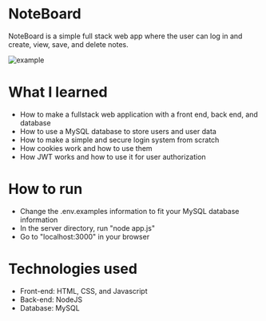 # NoteBoard
NoteBoard is a simple full stack web app where the user can log in and create, view, save, and delete notes.

![example](https://user-images.githubusercontent.com/54284594/102423585-5d412100-3fd7-11eb-8c32-d14300b89826.gif)

# What I learned
* How to make a fullstack web application with a front end, back end, and database
* How to use a MySQL database to store users and user data
* How to make a simple and secure login system from scratch
* How cookies work and how to use them
* How JWT works and how to use it for user authorization

# How to run
* Change the .env.examples information to fit your MySQL database information
* In the server directory, run "node app.js"
* Go to "localhost:3000" in your browser

# Technologies used
* Front-end: HTML, CSS, and Javascript
* Back-end: NodeJS
* Database: MySQL
